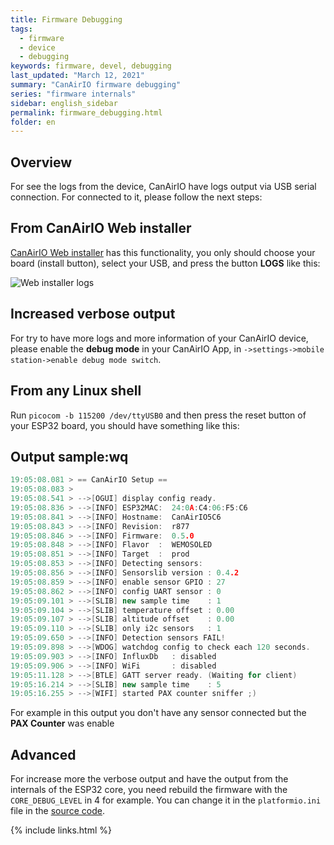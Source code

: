 ```yaml
---
title: Firmware Debugging
tags:
  - firmware
  - device
  - debugging
keywords: firmware, devel, debugging
last_updated: "March 12, 2021"
summary: "CanAirIO firmware debugging"
series: "firmware internals"
sidebar: english_sidebar
permalink: firmware_debugging.html
folder: en
---
```



## Overview

For see the logs from the device, CanAirIO have logs output via USB serial connection. For connected to it, please follow the next steps:

## From CanAirIO Web installer

[CanAirIO Web installer](https://canair.io/installer) has this functionality, you only should choose your board (install button), select your USB, and press the button **LOGS** like this:

![Web installer logs](/docs/images/web_installer_logs.gif)

## Increased verbose output

For try to have more logs and more information of your CanAirIO device, please enable the **debug mode** in your CanAirIO App, in `->settings->mobile station->enable debug mode switch`.

## From any Linux shell

Run `picocom -b 115200 /dev/ttyUSB0` and then press the reset button of your ESP32 board, you should have something like this:

## Output sample:wq

```cpp
19:05:08.081 > == CanAirIO Setup ==
19:05:08.083 > 
19:05:08.541 > -->[OGUI] display config ready.
19:05:08.836 > -->[INFO] ESP32MAC:	24:0A:C4:06:F5:C6
19:05:08.841 > -->[INFO] Hostname:	CanAirIO5C6
19:05:08.843 > -->[INFO] Revision:	r877
19:05:08.846 > -->[INFO] Firmware:	0.5.0
19:05:08.848 > -->[INFO] Flavor  :	WEMOSOLED
19:05:08.851 > -->[INFO] Target  :	prod
19:05:08.853 > -->[INFO] Detecting sensors:
19:05:08.856 > -->[INFO] Sensorslib version	: 0.4.2
19:05:08.859 > -->[INFO] enable sensor GPIO	: 27
19:05:08.862 > -->[INFO] config UART sensor	: 0
19:05:09.101 > -->[SLIB] new sample time	: 1
19:05:09.104 > -->[SLIB] temperature offset	: 0.00
19:05:09.107 > -->[SLIB] altitude offset   	: 0.00
19:05:09.110 > -->[SLIB] only i2c sensors  	: 1
19:05:09.650 > -->[INFO] Detection sensors FAIL!
19:05:09.898 > -->[WDOG] watchdog config to check each 120 seconds.
19:05:09.903 > -->[INFO] InfluxDb	: disabled
19:05:09.906 > -->[INFO] WiFi    	: disabled
19:05:11.128 > -->[BTLE] GATT server ready. (Waiting for client)
19:05:16.214 > -->[SLIB] new sample time	: 5
19:05:16.255 > -->[WIFI] started PAX counter sniffer ;)
```

For example in this output you don't have any sensor connected but the **PAX Counter** was enable

## Advanced

For increase more the verbose output and have the output from the internals of the ESP32 core, you need rebuild the firmware with the `CORE_DEBUG_LEVEL` in 4 for example. You can change it in the `platformio.ini` file in the [source code](https://github.com/kike-canaries/canairio_firmware/blob/master/platformio.ini#L25).


{% include links.html %}


